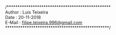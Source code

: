 /************************************************  
 Author : Luis Teixeira  
 Date   : 20-11-2018  
 E-Mail : filipe.teixeira.996@gmail.com  
************************************************/
